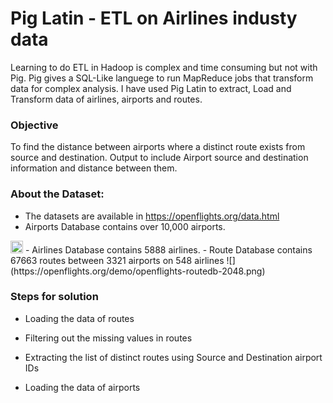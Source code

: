 # Pig Latin - ETL on Airlines industy data
Learning to do ETL in Hadoop is complex and time consuming but not with Pig. Pig gives a SQL-Like languege to run MapReduce jobs that transform data for complex analysis. I have used Pig Latin to extract, Load and Transform data of airlines, airports and routes.

### Objective
To find the distance between airports where a distinct route exists from source and destination.
Output to include Airport source and destination information and distance between them.

### About the Dataset:
- The datasets are available in https://openflights.org/data.html
- Airports Database contains over 10,000 airports. 
<img src="https://openflights.org/demo/openflights-apdb-2048.png" width=20 height=20>
- Airlines Database contains 5888 airlines.
- Route Database contains 67663 routes between 3321 airports on 548 airlines 
![](https://openflights.org/demo/openflights-routedb-2048.png)

### Steps for solution
- Loading the data of routes 
- Filtering out the missing values in routes
- Extracting the list of distinct routes using Source and Destination airport IDs

- Loading the data of airports

